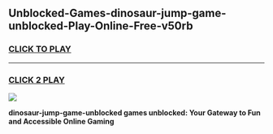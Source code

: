 
## Unblocked-Games-dinosaur-jump-game-unblocked-Play-Online-Free-v50rb
<h3>
<a href="https://premium76.site?title=dinosaur-jump-game-unblocked&ref=26A">CLICK TO PLAY</a></h3>
<hr>

<h3>
<a href="https://premium76.site?title=dinosaur-jump-game-unblocked&ref=26A">CLICK 2 PLAY</a>
  
</h3>

<a href="https://premium76.site?title=dinosaur-jump-game-unblocked&ref=26A"><img src="https://clearcache.store/games.png"></a>


**dinosaur-jump-game-unblocked games unblocked: Your Gateway to Fun and Accessible Online Gaming**
